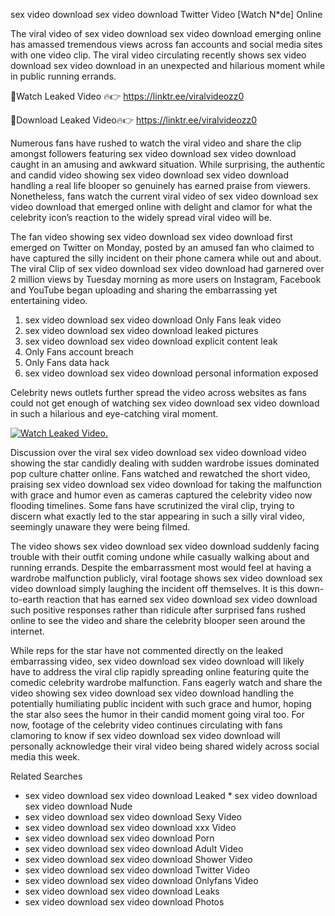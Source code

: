 ﻿sex video download sex video download Twitter Video [Watch N*de] Online

The viral video of ﻿sex video download sex video download emerging online has amassed tremendous views across fan accounts and social media sites with one video clip. The viral video circulating recently shows ﻿sex video download sex video download in an unexpected and hilarious moment while in public running errands. 

🔴Watch Leaked Video 🔥👉  https://linktr.ee/viralvideozz0 

🔴Download Leaked Video🔥👉  https://linktr.ee/viralvideozz0 

Numerous fans have rushed to watch the viral video and share the clip amongst followers featuring ﻿sex video download sex video download caught in an amusing and awkward situation. While surprising, the authentic and candid video showing ﻿sex video download sex video download handling a real life blooper so genuinely has earned praise from viewers. Nonetheless, fans watch the current viral video of ﻿sex video download sex video download that emerged online with delight and clamor for what the celebrity icon’s reaction to the widely spread viral video will be.

The fan video showing ﻿sex video download sex video download first emerged on Twitter on Monday, posted by an amused fan who claimed to have captured the silly incident on their phone camera while out and about. The viral Clip of ﻿sex video download sex video download had garnered over 2 million views by Tuesday morning as more users on Instagram, Facebook and YouTube began uploading and sharing the embarrassing yet entertaining video. 

1. ﻿sex video download sex video download Only Fans leak video
2. ﻿sex video download sex video download leaked pictures
3. ﻿sex video download sex video download explicit content leak
4. Only Fans account breach
5. Only Fans data hack
6. ﻿sex video download sex video download personal information exposed

Celebrity news outlets further spread the video across websites as fans could not get enough of watching ﻿sex video download sex video download in such a hilarious and eye-catching viral moment. 

[![Watch Leaked Video.](https://miro.medium.com/v2/resize:fit:828/format:webp/1*cilzJN44JGOrTw9NJCrNHA.gif "Watch Leaked Video")](https://linktr.ee/viralvideozz0)

Discussion over the viral ﻿sex video download sex video download video showing the star candidly dealing with sudden wardrobe issues dominated pop culture chatter online. Fans watched and rewatched the short video, praising ﻿sex video download sex video download for taking the malfunction with grace and humor even as cameras captured the celebrity video now flooding timelines. Some fans have scrutinized the viral clip, trying to discern what exactly led to the star appearing in such a silly viral video, seemingly unaware they were being filmed.

The video shows ﻿sex video download sex video download suddenly facing trouble with their outfit coming undone while casually walking about and running errands. Despite the embarrassment most would feel at having a wardrobe malfunction publicly, viral footage shows ﻿sex video download sex video download simply laughing the incident off themselves. It is this down-to-earth reaction that has earned ﻿sex video download sex video download such positive responses rather than ridicule after surprised fans rushed online to see the video and share the celebrity blooper seen around the internet.  

While reps for the star have not commented directly on the leaked embarrassing video, ﻿sex video download sex video download will likely have to address the viral clip rapidly spreading online featuring quite the comedic celebrity wardrobe malfunction. Fans eagerly watch and share the video showing ﻿sex video download sex video download handling the potentially humiliating public incident with such grace and humor, hoping the star also sees the humor in their candid moment going viral too. For now, footage of the celebrity video continues circulating with fans clamoring to know if ﻿sex video download sex video download will personally acknowledge their viral video being shared widely across social media this week.

Related Searches
* ﻿sex video download sex video download Leaked
﻿* sex video download sex video download Nude
* ﻿sex video download sex video download Sexy Video
* ﻿sex video download sex video download xxx Video
* ﻿sex video download sex video download Porn
* ﻿sex video download sex video download Adult Video
* ﻿sex video download sex video download Shower Video
* ﻿sex video download sex video download Twitter Video
* ﻿sex video download sex video download Onlyfans Video
* ﻿sex video download sex video download Leaks
* ﻿sex video download sex video download Photos
